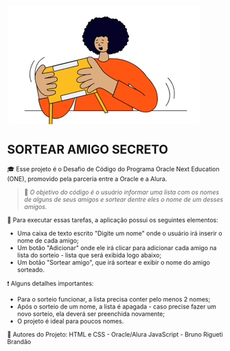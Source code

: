 ![logo](./assets/amigo-secreto.png)

# SORTEAR AMIGO SECRETO
:mortar_board: Esse projeto é o Desafio de Código do Programa Oracle Next Education (ONE), promovido pela parceria entre a Oracle e a Alura.

> :dart: *O objetivo do código é o usuário informar uma lista com os nomes de alguns de seus amigos e sortear dentre eles o nome de um desses amigos.*

:game_die: Para executar essas tarefas, a aplicação possui os seguintes elementos:
- Uma caixa de texto escrito "Digite um nome" onde o usuário irá inserir o nome de cada amigo;
- Um botão "Adicionar" onde ele irá clicar para adicionar cada amigo na lista do sorteio - lista que será exibida logo abaixo;
- Um botão "Sortear amigo", que irá sortear e exibir o nome do amigo sorteado.

:heavy_exclamation_mark: Alguns detalhes importantes:
- Para o sorteio funcionar, a lista precisa conter pelo menos 2 nomes;
- Após o sorteio de um nome, a lista é apagada - caso precise fazer um novo sorteio, ela deverá ser preenchida novamente;
- O projeto é ideal para poucos nomes.

:construction_worker: Autores do Projeto:
HTML e CSS - Oracle/Alura
JavaScript - Bruno Rigueti Brandão